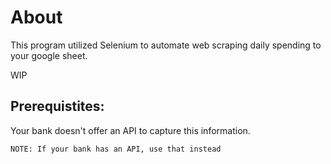 # About
This program utilized Selenium to automate web scraping daily spending to your google sheet. 

WIP

## Prerequistites:
Your bank doesn't offer an API to capture this information.

```NOTE: If your bank has an API, use that instead```

